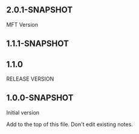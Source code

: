 
2.0.1-SNAPSHOT
-------------------------------
MFT Version

1.1.1-SNAPSHOT
-------------------------------

1.1.0
-------------------------------
RELEASE VERSION


1.0.0-SNAPSHOT
-------------------------------

Initial version

Add to the top of this file. Don't edit existing notes.

